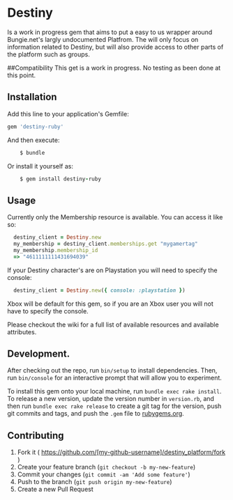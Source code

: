 # Destiny
Is a work in progress gem that aims to put a easy to us wrapper around Bungie.net's largly undocumented Platfrom.  The will only focus on information related to Destiny, but will also provide access to other parts of the platform such as groups.

##Compatibility
This get is a work in progress.  No testing as been done at this point.

## Installation
Add this line to your application's Gemfile:

```ruby
gem 'destiny-ruby'
```

And then execute:
```ruby    
    $ bundle
```
    
Or install it yourself as:
```ruby
    $ gem install destiny-ruby
```

## Usage
Currently only the Membership resource is available.  You can access it like so:

````ruby
  destiny_client = Destiny.new
  my_membership = destiny_client.memberships.get "mygamertag"
  my_membership.membership_id
  => "4611111111431694039"
````

If your Destiny character's are on Playstation you will need to specify the console:

````ruby
  destiny_client = Destiny.new({ console: :playstation })
````

Xbox will be default for this gem, so if you are an Xbox user you will not have to specify the console.

Please checkout the wiki for a full list of available resources and available attributes.

## Development.

After checking out the repo, run `bin/setup` to install dependencies. Then, run `bin/console` for an interactive prompt that will allow you to experiment. 

To install this gem onto your local machine, run `bundle exec rake install`. To release a new version, update the version number in `version.rb`, and then run `bundle exec rake release` to create a git tag for the version, push git commits and tags, and push the `.gem` file to [rubygems.org](https://rubygems.org).

## Contributing

1. Fork it ( https://github.com/[my-github-username]/destiny_platform/fork )
2. Create your feature branch (`git checkout -b my-new-feature`)
3. Commit your changes (`git commit -am 'Add some feature'`)
4. Push to the branch (`git push origin my-new-feature`)
5. Create a new Pull Request

##
